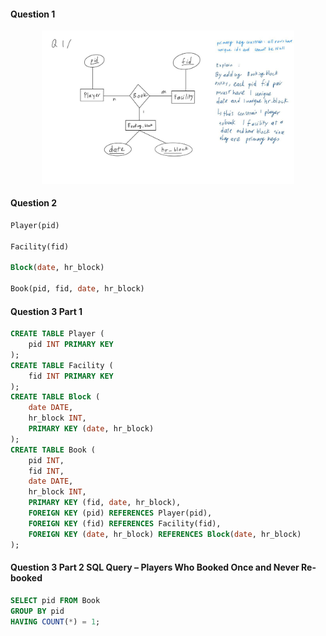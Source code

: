 #### Question 1
<div style= "text-align: center;">
<img src ="Pasted image 20250613214118.png" style ="width: 80%; height: auto;"/>
</div>

#### Question 2
``` sql
Player(pid)

Facility(fid)

Block(date, hr_block)

Book(pid, fid, date, hr_block)
```

#### Question 3 Part 1
```SQL
CREATE TABLE Player (
    pid INT PRIMARY KEY
);
CREATE TABLE Facility (
    fid INT PRIMARY KEY
);
CREATE TABLE Block (
    date DATE,
    hr_block INT,
    PRIMARY KEY (date, hr_block)
);
CREATE TABLE Book (
    pid INT,
    fid INT,
    date DATE,
    hr_block INT,
    PRIMARY KEY (fid, date, hr_block),
    FOREIGN KEY (pid) REFERENCES Player(pid),
    FOREIGN KEY (fid) REFERENCES Facility(fid),
    FOREIGN KEY (date, hr_block) REFERENCES Block(date, hr_block)
);
```

#### Question 3 Part 2 SQL Query – Players Who Booked Once and Never Re-booked
```sql
SELECT pid FROM Book
GROUP BY pid
HAVING COUNT(*) = 1;
```